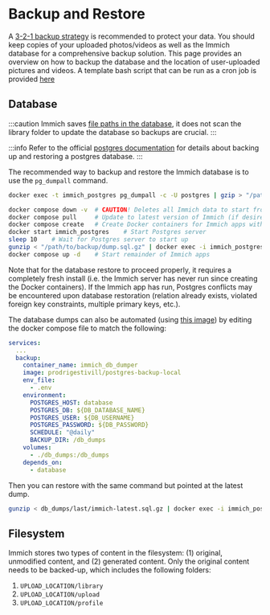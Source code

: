 # Backup and Restore

A [3-2-1 backup strategy](https://www.backblaze.com/blog/the-3-2-1-backup-strategy/) is recommended to protect your data. You should keep copies of your uploaded photos/videos as well as the Immich database for a comprehensive backup solution. This page provides an overview on how to backup the database and the location of user-uploaded pictures and videos. A template bash script that can be run as a cron job is provided [here](../guides/template-backup-script)

## Database

:::caution
Immich saves [file paths in the database](https://github.com/immich-app/immich/discussions/3299), it does not scan the library folder to update the database so backups are crucial.
:::

:::info
Refer to the official [postgres documentation](https://www.postgresql.org/docs/current/backup.html) for details about backing up and restoring a postgres database.
:::

The recommended way to backup and restore the Immich database is to use the `pg_dumpall` command.

```bash title='Backup'
docker exec -t immich_postgres pg_dumpall -c -U postgres | gzip > "/path/to/backup/dump.sql.gz"
```

```bash title='Restore'
docker compose down -v  # CAUTION! Deletes all Immich data to start from scratch.
docker compose pull     # Update to latest version of Immich (if desired)
docker compose create   # Create Docker containers for Immich apps without running them.
docker start immich_postgres    # Start Postgres server
sleep 10    # Wait for Postgres server to start up
gunzip < "/path/to/backup/dump.sql.gz" | docker exec -i immich_postgres psql -U postgres -d immich    # Restore Backup
docker compose up -d    # Start remainder of Immich apps
```

Note that for the database restore to proceed properly, it requires a completely fresh install (i.e. the Immich server has never run since creating the Docker containers). If the Immich app has run, Postgres conflicts may be encountered upon database restoration (relation already exists, violated foreign key constraints, multiple primary keys, etc.).

The database dumps can also be automated (using [this image](https://github.com/prodrigestivill/docker-postgres-backup-local)) by editing the docker compose file to match the following:

```yaml
services:
  ...
  backup:
    container_name: immich_db_dumper
    image: prodrigestivill/postgres-backup-local
    env_file:
      - .env
    environment:
      POSTGRES_HOST: database
      POSTGRES_DB: ${DB_DATABASE_NAME}
      POSTGRES_USER: ${DB_USERNAME}
      POSTGRES_PASSWORD: ${DB_PASSWORD}
      SCHEDULE: "@daily"
      BACKUP_DIR: /db_dumps
    volumes:
      - ./db_dumps:/db_dumps
    depends_on:
      - database
```

Then you can restore with the same command but pointed at the latest dump.

```bash title='Automated Restore'
gunzip < db_dumps/last/immich-latest.sql.gz | docker exec -i immich_postgres psql -U postgres -d immich
```

## Filesystem

Immich stores two types of content in the filesystem: (1) original, unmodified content, and (2) generated content. Only the original content needs to be backed-up, which includes the following folders:

1. `UPLOAD_LOCATION/library`
1. `UPLOAD_LOCATION/upload`
1. `UPLOAD_LOCATION/profile`
